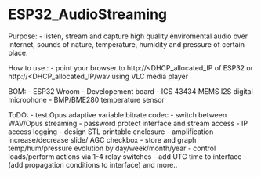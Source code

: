 # ESP32_AudioStreaming

Purpose: - listen, stream and capture high quality enviromental audio over internet, sounds of nature, temperature, humidity and pressure of certain place.

How to use : - point your browser to http://<DHCP_allocated_IP of ESP32 or http://<DHCP_allocated_IP/wav using VLC media player

BOM:  - ESP32 Wroom - Developement board
      - ICS 43434 MEMS I2S digital microphone
      - BMP/BME280 temperature sensor

ToDO: - test Opus adaptive variable bitrate codec
      - switch between WAV/Opus streaming
      - password protect interface and stream access
      - IP access logging
      - design STL printable enclosure
	  - amplification increase/decrease slide/ AGC checkbox
      - store and graph temp/hum/pressure evolution by day/week/month/year
      - control loads/perform actions via 1-4 relay switches
      - add UTC time to interface
      - (add propagation conditions to interface)
      and more.. 
